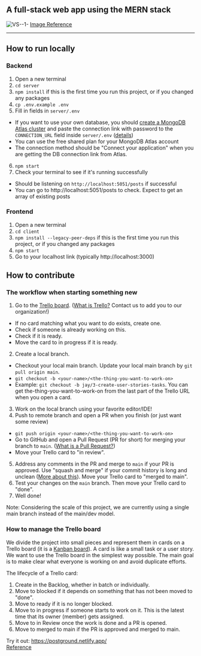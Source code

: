 ## A full-stack web app using the MERN stack

![VS--1-](https://user-images.githubusercontent.com/72354860/172034569-7bb1f23e-0108-4eb3-baaa-288047f97bff.jpeg)
[Image Reference](https://www.imaginarycloud.com/blog/what-is-mern-stack-and-how-does-it-work/)

---

## How to run locally

### Backend
1. Open a new terminal
2. `cd server`
3. `npm install` if this is the first time you run this project, or if you changed any packages
4. `cp .env.example .env`
5. Fill in fields in `server/.env`
- If you want to use your own database, you should [create a MongoDB Atlas cluster](https://www.mongodb.com/basics/create-database) and paste the connection link with password to the `CONNECTION_URL` field inside `server/.env` ([details](https://www.mongodb.com/docs/atlas/connect-to-database-deployment/))
- You can use the free shared plan for your MongoDB Atlas account
- The connection method should be "Connect your application" when you are getting the DB connection link from Atlas.
6. `npm start`
7. Check your terminal to see if it's running successfully
- Should be listening on `http://localhost:5051/posts` if successful
- You can go to http://localhost:5051/posts to check. Expect to get an array of existing posts

### Frontend
1. Open a new terminal
2. `cd client`
3. `npm install --legacy-peer-deps` if this is the first time you run this project, or if you changed any packages
4. `npm start`
5. Go to your localhost link (typically http://localhost:3000)

## How to contribute

### The workflow when starting something new

1. Go to the [Trello board](https://trello.com/b/MwSn5xsP/%E6%9C%AA%E5%91%BD%E5%90%8D). ([What is Trello?](https://en.wikipedia.org/wiki/Trello) Contact us to add you to our organization!)
- If no card matching what you want to do exists, create one.
- Check if someone is already working on this.
- Check if it is ready.
- Move the card to in progress if it is ready.
2. Create a local branch.
- Checkout your local main branch. Update your local main branch by `git pull origin main`.
- `git checkout -b <your-name>/<the-thing-you-want-to-work-on>`
- Example: `git checkout -b jay/3-create-user-stories-tasks`. You can get the-thing-you-want-to-work-on from the last part of the Trello URL when you open a card.
3. Work on the local branch using your favorite editor/IDE!
4. Push to remote branch and open a PR when you finish (or just want some review)
- `git push origin <your-name>/<the-thing-you-want-to-work-on>`
- Go to GitHub and open a Pull Request (PR for short) for merging your branch to `main`. ([What is a Pull Request?](https://docs.github.com/en/pull-requests/collaborating-with-pull-requests/proposing-changes-to-your-work-with-pull-requests/about-pull-requests))
- Move your Trello card to "in review".
5. Address any comments in the PR and merge to `main` if your PR is approved. Use "squash and merge" if your commit history is long and unclean ([More about this](https://docs.github.com/en/pull-requests/collaborating-with-pull-requests/incorporating-changes-from-a-pull-request/about-pull-request-merges)). Move your Trello card to "merged to main".
6. Test your changes on the `main` branch. Then move your Trello card to "done".
7. Well done!
  
Note: Considering the scale of this project, we are currently using a single main branch instead of the main/dev model.
  
### How to manage the Trello board
We divide the project into small pieces and represent them in cards on a Trello board (it is a [Kanban board](https://en.wikipedia.org/wiki/Kanban_board)). A card is like a small task or a user story. We want to use the Trello board in the simplest way possible. The main goal is to make clear what everyone is working on and avoid duplicate efforts.

The lifecycle of a Trello card:

1. Create in the Backlog, whether in batch or individually. 
2. Move to blocked if it depends on something that has not been moved to "done".
3. Move to ready if it is no longer blocked.
4. Move to in progress if someone starts to work on it. This is the latest time that its owner (member) gets assigned.
5. Move to in Review once the work is done and a PR is opened.
6. Move to merged to main if the PR is approved and merged to main.

Try it out: https://postground.netlify.app/  
[Reference](https://youtu.be/ngc9gnGgUdA)
